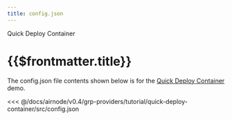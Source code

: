 ```yaml
---
title: config.json
---
```


<TitleSpan>Quick Deploy Container</TitleSpan>

# {{$frontmatter.title}}

The config.json file contents shown below is for the
[Quick Deploy Container](./) demo.

<!-- prettier-ignore -->
<<< @/docs/airnode/v0.4/grp-providers/tutorial/quick-deploy-container/src/config.json
